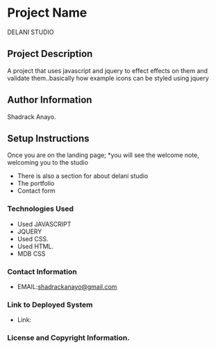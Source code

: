 # Project Name
DELANI STUDIO
## Project Description
A project that uses javascript and jquery to effect effects on them and validate them..basically how example icons can be styled using jquery
## Author Information
 Shadrack Anayo.
## Setup Instructions
Once you are on the landing page;
  *you will see the welcome note, welcoming you to the studio
  * There is also a section for about delani studio
  * The portfolio
  * Contact form
### Technologies Used
  * Used JAVASCRIPT 
  * JQUERY
  * Used CSS.
  * Used HTML.
  * MDB CSS
### Contact Information
  * EMAIL:shadrackanayo@gmail.com
### Link to Deployed System
  * Link:
### License and Copyright Information.
